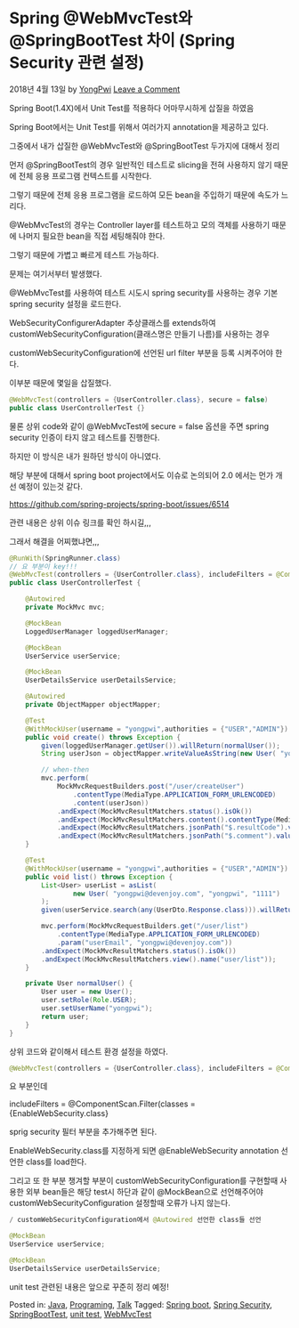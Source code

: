 # Spring @WebMvcTest와 @SpringBootTest 차이 (Spring Security 관련 설정)

2018년 4월 13일 by [YongPwi](http://blog.devenjoy.com/?author=1)	[Leave a Comment](http://blog.devenjoy.com/?p=524#respond)

Spring Boot(1.4X)에서 Unit Test를 적용하다 어마무시하게 삽질을 하였음

Spring Boot에서는 Unit Test를 위해서 여러가지 annotation을 제공하고 있다.

그중에서 내가 삽질한 @WebMvcTest와 @SpringBootTest 두가지에 대해서 정리

먼저 @SpringBootTest의 경우 일반적인 테스트로 slicing을 전혀 사용하지 않기 때문에 전체 응용 프로그램 컨텍스트를 시작한다.

그렇기 때문에 전체 응용 프로그램을 로드하여 모든 bean을 주입하기 때문에 속도가 느리다.

@WebMvcTest의 경우는 Controller layer를 테스트하고 모의 객체를 사용하기 때문에 나머지 필요한 bean을 직접 세팅해줘야 한다.

그렇기 때문에 가볍고 빠르게 테스트 가능하다.

문제는 여기서부터 발생했다.

@WebMvcTest를 사용하여 테스트 시도시 spring security를 사용하는 경우 기본 spring security 설정을 로드한다.

WebSecurityConfigurerAdapter 추상클래스를 extends하여 customWebSecurityConfiguration(클래스명은 만들기 나름)를 사용하는 경우

customWebSecurityConfiguration에 선언된 url filter 부분을 등록 시켜주어야 한다.

이부분 때문에 몇일을 삽질했다.

```java
@WebMvcTest(controllers = {UserController.class}, secure = false)
public class UserControllerTest {}
```

물론 상위 code와 같이 @WebMvcTest에 secure = false 옵션을 주면 spring security 인증이 타지 않고 테스트를 진행한다.

하지만 이 방식은 내가 원하던 방식이 아니였다.

해당 부분에 대해서 spring boot project에서도 이슈로 논의되어 2.0 에서는 먼가 개선 예정이 있는것 같다.

https://github.com/spring-projects/spring-boot/issues/6514

관련 내용은 상위 이슈 링크를 확인 하시길,,,

그래서 해결을 어찌했냐면,,,

```java
@RunWith(SpringRunner.class)
// 요 부분이 key!!!
@WebMvcTest(controllers = {UserController.class}, includeFilters = @ComponentScan.Filter(classes = {EnableWebSecurity.class}))
public class UserControllerTest {

    @Autowired
    private MockMvc mvc;

    @MockBean
    LoggedUserManager loggedUserManager;

    @MockBean
    UserService userService;

    @MockBean
    UserDetailsService userDetailsService;

    @Autowired
    private ObjectMapper objectMapper;

    @Test
    @WithMockUser(username = "yongpwi",authorities = {"USER","ADMIN"})
    public void create() throws Exception {
        given(loggedUserManager.getUser()).willReturn(normalUser());
        String userJson = objectMapper.writeValueAsString(new User( "yongpwi@devenjoy.com", "yongpwi", "1111"));

        // when-then
        mvc.perform(
            MockMvcRequestBuilders.post("/user/createUser")
                .contentType(MediaType.APPLICATION_FORM_URLENCODED)
                .content(userJson))
            .andExpect(MockMvcResultMatchers.status().isOk())
            .andExpect(MockMvcResultMatchers.content().contentType(MediaType.APPLICATION_JSON_UTF8))
            .andExpect(MockMvcResultMatchers.jsonPath("$.resultCode").value(1))
            .andExpect(MockMvcResultMatchers.jsonPath("$.comment").value("SUCCESS"));
    }

    @Test
    @WithMockUser(username = "yongpwi",authorities = {"USER","ADMIN"})
    public void list() throws Exception {
        List<User> userList = asList(
                new User( "yongpwi@devenjoy.com", "yongpwi", "1111")
        );
        given(userService.search(any(UserDto.Response.class))).willReturn(userList);

        mvc.perform(MockMvcRequestBuilders.get("/user/list")
            .contentType(MediaType.APPLICATION_FORM_URLENCODED)
            .param("userEmail", "yongpwi@devenjoy.com"))
        .andExpect(MockMvcResultMatchers.status().isOk())
        .andExpect(MockMvcResultMatchers.view().name("user/list"));
    }

    private User normalUser() {
        User user = new User();
        user.setRole(Role.USER);
        user.setUserName("yongpwi");
        return user;
    }
}
```



상위 코드와 같이해서 테스트 환경 설정을 하였다.

```java
@WebMvcTest(controllers = {UserController.class}, includeFilters = @ComponentScan.Filter(classes = {EnableWebSecurity.class})
```



요 부분인데

includeFilters = @ComponentScan.Filter(classes = {EnableWebSecurity.class}

sprig security 필터 부분을 추가해주면 된다.

EnableWebSecurity.class를 지정하게 되면 @EnableWebSecurity annotation 선언한 class를 load한다.

그리고 또 한 부분 챙겨할 부분이 customWebSecurityConfiguration를 구현할때 사용한 외부 bean들은 해당 test시 하단과 같이 @MockBean으로 선언해주어야 customWebSecurityConfiguration 설정할때 오류가 나지 않는다.

```java
/ customWebSecurityConfiguration에서 @Autowired 선언한 class들 선언

@MockBean
UserService userService;

@MockBean
UserDetailsService userDetailsService;
```



unit test 관련된 내용은 앞으로 꾸준히 정리 예정!

Posted in: [Java](http://blog.devenjoy.com/?cat=4), [Programing](http://blog.devenjoy.com/?cat=3), [Talk](http://blog.devenjoy.com/?cat=2)	Tagged: [Spring boot](http://blog.devenjoy.com/?tag=spring-boot), [Spring Security](http://blog.devenjoy.com/?tag=spring-security), [SpringBootTest](http://blog.devenjoy.com/?tag=springboottest), [unit test](http://blog.devenjoy.com/?tag=unit-test), [WebMvcTest](http://blog.devenjoy.com/?tag=webmvctest)